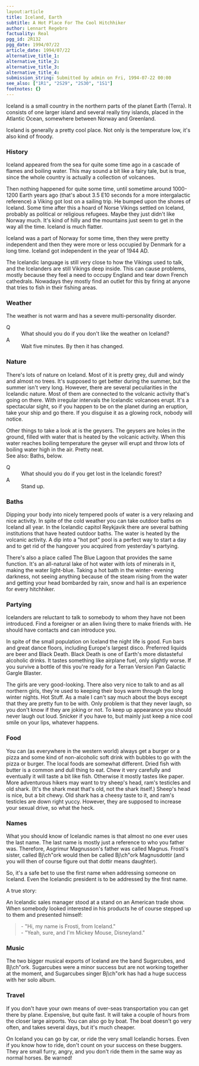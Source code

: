 ```yaml
---
layout:article
title: Iceland, Earth
subtitle: A Hot Place For The Cool Hitchhiker
author: Lennart Regebro
factuality: Real
pgg_id: 2R132
pgg_date: 1994/07/22
article_date: 1994/07/22
alternative_title_1: 
alternative_title_2: 
alternative_title_3: 
alternative_title_4: 
submission_string: Submitted by admin on Fri, 1994-07-22 00:00
see_also: ["1R1", "2S29", "2S30", "1S1"]
footnotes: {}
---
```

<div>
<p>Iceland is a small country in the northern parts of the planet Earth (Terra). It consists of one larger island and several really tiny islands, placed in the Atlantic Ocean, somewhere between Norway and Greenland.</p>
<p>Iceland is generally a pretty cool place. Not only is the temperature low, it's also kind of froody.</p>
<h3>History</h3>
<p>Iceland appeared from the sea for quite some time ago in a cascade of flames and boiling water. This may sound a bit like a fairy tale, but is true, since the whole country is actually a collection of volcanoes.</p>
<p>Then nothing happened for quite some time, until sometime around 1000-1200 Earth years ago (that's about 3.5 E10 seconds for a more intergalactic reference) a Viking got lost on a sailing trip. He bumped upon the shores of Iceland. Some time after this a hoard of Norse Vikings settled on Iceland, probably as political or religious refugees. Maybe they just didn't like Norway much. It's kind of hilly and the mountains just seem to get in the way all the time. Iceland is much flatter.</p>
<p>Iceland was a part of Norway for some time, then they were pretty independent and then they were more or less occupied by Denmark for a long time. Iceland got independent in the year of 1944 AD.</p>
<p>The Icelandic language is still very close to how the Vikings used to talk, and the Icelanders are still Vikings deep inside. This can cause problems, mostly because they feel a need to occupy England and tear down French cathedrals. Nowadays they mostly find an outlet for this by firing at anyone that tries to fish in their fishing areas.</p>
<h3>Weather</h3>
<p>The weather is not warm and has a severe multi-personality disorder.</p>
<dl compact>
<dt>Q</dt>
<dd>What should you do if you don't like the weather on Iceland?</dd>
<dt>A</dt>
<dd>Wait five minutes. By then it has changed.</dd>
</dl>
<h3>Nature</h3>
<p>There's lots of nature on Iceland. Most of it is pretty grey, dull and windy and almost no trees. It's supposed to get better during the summer, but the summer isn't very long. However, there are several peculiarities in the Icelandic nature. Most of them are connected to the volcanic activity that's going on there. With irregular intervals the Icelandic volcanoes erupt. It's a spectacular sight, so if you happen to be on the planet during an eruption, take your ship and go there. If you disguise it as a glowing rock, nobody will notice.</p>
<p>Other things to take a look at is the geysers. The geysers are holes in the ground, filled with water that is heated by the volcanic activity. When this water reaches boiling temperature the geyser will erupt and throw lots of boiling water high in the air. Pretty neat.<br>
See also: Baths, below.</p>
<dl compact>
<dt>Q</dt>
<dd>What should you do if you get lost in the Icelandic forest?</dd>
<dt>A</dt>
<dd>Stand up.</dd>
</dl>
<h3>Baths</h3>
<p>Dipping your body into nicely tempered pools of water is a very relaxing and nice activity. In spite of the cold weather you can take outdoor baths on Iceland all year. In the Icelandic capitol Reykjavik there are several bathing institutions that have heated outdoor baths. The water is heated by the volcanic activity. A dip into a "hot pot" pool is a perfect way to start a day and to get rid of the hangover you acquired from yesterday's partying.</p>
<p>There's also a place called The Blue Lagoon that provides the same function. It's an all-natural lake of hot water with lots of minerals in it, making the water light-blue. Taking a hot bath in the winter- evening darkness, not seeing anything because of the steam rising from the water and getting your head bombarded by rain, snow and hail is an experience for every hitchhiker.</p>
<h3>Partying</h3>
<p>Icelanders are reluctant to talk to somebody to whom they have not been introduced. Find a foreigner or an alien living there to make friends with. He should have contacts and can introduce you.</p>
<p>In spite of the small population on Iceland the night life is good. Fun bars and great dance floors, including Europe's largest disco. Preferred liquids are beer and Black Death. Black Death is one of Earth's more distasteful alcoholic drinks. It tastes something like airplane fuel, only slightly worse. If you survive a bottle of this you're ready for a Terran Version Pan Galactic Gargle Blaster.</p>
<p>The girls are very good-looking. There also very nice to talk to and as all northern girls, they're used to keeping their boys warm through the long winter nights. Hot Stuff. As a male I can't say much about the boys except that they are pretty fun to be with. Only problem is that they never laugh, so you don't know if they are joking or not. To keep up appearance you should never laugh out loud. Snicker if you have to, but mainly just keep a nice cool smile on your lips, whatever happens.</p>
<h3>Food</h3>
<p>You can (as everywhere in the western world) always get a burger or a pizza and some kind of non-alcoholic soft drink with bubbles to go with the pizza or burger. The local foods are somewhat different. Dried fish with butter is a common and dull thing to eat. Chew it very carefully and eventually it will taste a bit like fish. Otherwise it mostly tastes like paper. More adventurous hikers may want to try sheep's head, ram's testicles and old shark. (It's the shark meat that's old, not the shark itself.) Sheep's head is nice, but a bit chewy. Old shark has a cheesy taste to it, and ram's testicles are down right yuccy. However, they are supposed to increase your sexual drive, so what the heck.</p>
<h3>Names</h3>
<p>What you should know of Icelandic names is that almost no one ever uses the last name. The last name is mostly just a reference to who you father was. Therefore, Asgrimur Magnusson's father was called Magnus. Frosti's sister, called Bj\ch"ork would then be called Bj\ch"ork Magnusdottir (and you will then of course figure out that dottir means daughter).</p>
<p>So, it's a safe bet to use the first name when addressing someone on Iceland. Even the Icelandic president is to be addressed by the first name.</p>
<p>A true story:</p>
<p>An Icelandic sales manager stood at a stand on an American trade show. When somebody looked interested in his products he of course stepped up to them and presented himself:</p>
<blockquote>- "Hi, my name is Frosti, from Iceland."<br>
- "Yeah, sure, and I'm Mickey Mouse, Disneyland."</blockquote>
<h3>Music</h3>
<p>The two bigger musical exports of Iceland are the band Sugarcubes, and Bj\ch"ork. Sugarcubes were a minor success but are not working together at the moment, and Sugarcubes singer Bj\ch"ork has had a huge success with her solo album.</p>
<h3>Travel</h3>
<p>If you don't have your own means of over-seas transportation you can get there by plane. Expensive, but quite fast. It will take a couple of hours from the closer large airports. You can also go by boat. The boat doesn't go very often, and takes several days, but it's much cheaper.</p>
<p>On Iceland you can go by car, or ride the very small Icelandic horses. Even if you know how to ride, don't count on your success on these buggers. They are small furry, angry, and you don't ride them in the same way as normal horses. Be warned!</p>
</div>
